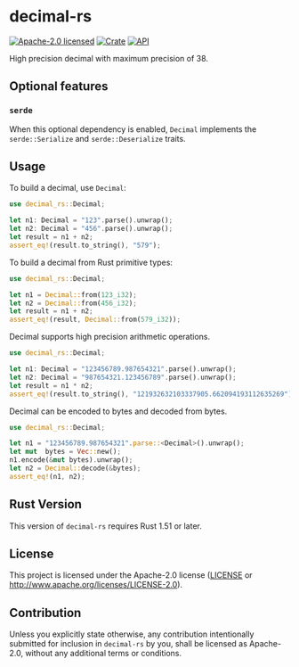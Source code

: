 # decimal-rs

[![Apache-2.0 licensed](https://img.shields.io/badge/license-Apache--2.0-blue.svg)](LICENSE)
[![Crate](https://img.shields.io/crates/v/decimal-rs.svg)](https://crates.io/crates/decimal-rs)
[![API](https://docs.rs/decimal-rs/badge.svg)](https://docs.rs/decimal-rs)

High precision decimal with maximum precision of 38.

## Optional features

### `serde`

When this optional dependency is enabled, `Decimal` implements the `serde::Serialize` and `serde::Deserialize` traits.

## Usage

To build a decimal, use `Decimal`:

```Rust
use decimal_rs::Decimal;

let n1: Decimal = "123".parse().unwrap();
let n2: Decimal = "456".parse().unwrap();
let result = n1 + n2;
assert_eq!(result.to_string(), "579");
```

To build a decimal from Rust primitive types:

```Rust
use decimal_rs::Decimal;

let n1 = Decimal::from(123_i32);
let n2 = Decimal::from(456_i32);
let result = n1 + n2;
assert_eq!(result, Decimal::from(579_i32));
```

Decimal supports high precision arithmetic operations.

```Rust
use decimal_rs::Decimal;

let n1: Decimal = "123456789.987654321".parse().unwrap();
let n2: Decimal = "987654321.123456789".parse().unwrap();
let result = n1 * n2;
assert_eq!(result.to_string(), "121932632103337905.662094193112635269");
```

Decimal can be encoded to bytes and decoded from bytes.

```Rust
use decimal_rs::Decimal;

let n1 = "123456789.987654321".parse::<Decimal>().unwrap();
let mut  bytes = Vec::new();
n1.encode(&mut bytes).unwrap();
let n2 = Decimal::decode(&bytes);
assert_eq!(n1, n2);
```

## Rust Version

This version of `decimal-rs` requires Rust 1.51 or later.

## License

This project is licensed under the Apache-2.0 license ([LICENSE](LICENSE) or http://www.apache.org/licenses/LICENSE-2.0).

## Contribution

Unless you explicitly state otherwise, any contribution intentionally submitted
for inclusion in `decimal-rs` by you, shall be licensed as Apache-2.0, without any additional
terms or conditions.
